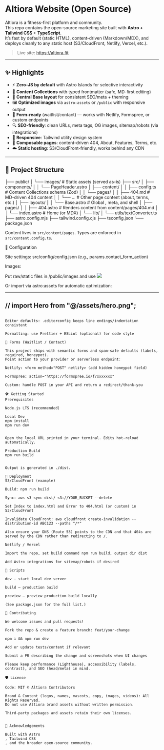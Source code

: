 # Altiora Website (Open Source)

Altiora is a fitness-first platform and community.  
This repo contains the open-source marketing site built with **Astro + Tailwind CSS + TypeScript**.  
It’s fast by default (static HTML), content-driven (Markdown/MDX), and deploys cleanly to any static host (S3/CloudFront, Netlify, Vercel, etc.).

> Live site: https://altiora.fit

---

## ✨ Highlights

- ⚡ **Zero-JS by default** with Astro Islands for selective interactivity
- 🧱 **Content Collections** with typed frontmatter (safe, MD-first editing)
- 🧭 **Central Base layout** for consistent SEO/meta + theming
- 🖼️ **Optimized images** via `astro:assets` or `/public` with responsive output
- 📨 **Form-ready** (waitlist/contact) — works with Netlify, Formspree, or custom endpoints
- 🔍 **SEO-friendly**: clean URLs, meta tags, OG images, sitemap/robots (via integrations)
- 📱 **Responsive**: Tailwind utility design system
- 🧩 **Composable pages**: content-driven 404, About, Features, Terms, etc.
- ☁️ **Static hosting**: S3/CloudFront-friendly, works behind any CDN

---

## 📁 Project Structure

├── public/
│ └── images/ # Static assets (served as-is)
├── src/
│ ├── components/
│ │ └── PageHeader.astro
│ ├── content/
│ │ ├── config.ts # Content Collections schema (Zod)
│ │ └── pages/
│ │ ├── 404.md # MD-driven 404 content
│ │ └── ... # Other page content (about, terms, etc.)
│ ├── layouts/
│ │ └── Base.astro # Global <head>, meta, and shell
│ ├── pages/
│ │ ├── 404.astro # Renders content from content/pages/404.md
│ │ └── index.astro # Home (or MDX)
│ └── lib/
│ └── utils/textConverter.ts
├── astro.config.mjs
├── tailwind.config.cjs
├── tsconfig.json
└── package.json

Content lives in `src/content/pages`. Types are enforced in `src/content.config.ts`.

🔧 Configuration

Site settings: src/config/config.json (e.g., params.contact_form_action)

Images:

Put raw/static files in /public/images and use <img src="/images/..." />

Or import via astro:assets for automatic optimization:

---
// import Hero from "@/assets/hero.png";
---
<!-- <Image src={Hero} alt="..." /> -->
```

Editor defaults: .editorconfig keeps line endings/indentation consistent

Formatting: use Prettier + ESLint (optional) for code style

📨 Forms (Waitlist / Contact)

This project ships with semantic forms and spam-safe defaults (labels, required, honeypot).
Point action to your provider or serverless endpoint:

Netlify: <form method="POST" netlify> (add hidden honeypot field)

Formspree: action="https://formspree.io/f/xxxxxxx"

Custom: handle POST in your API and return a redirect/thank-you

🛠️ Getting Started
Prerequisites

Node.js LTS (recommended)

Local Dev
npm install
npm run dev


Open the local URL printed in your terminal. Edits hot-reload automatically.

Production Build
npm run build


Output is generated in ./dist.

🚀 Deployment
S3/CloudFront (example)

Build: npm run build

Sync: aws s3 sync dist/ s3://YOUR_BUCKET --delete

Set Index to index.html and Error to 404.html (or custom) in S3/CloudFront

Invalidate CloudFront: aws cloudfront create-invalidation --distribution-id ABC123 --paths "/*"

Also ensure your DNS (Route 53) points to the CDN and that 404s are served by the CDN rather than redirecting to /.

Netlify / Vercel

Import the repo, set build command npm run build, output dir dist

Add Astro integrations for sitemap/robots if desired

🧪 Scripts

dev — start local dev server

build — production build

preview — preview production build locally

(See package.json for the full list.)

🤝 Contributing

We welcome issues and pull requests!

Fork the repo & create a feature branch: feat/your-change

npm i && npm run dev

Add or update tests/content if relevant

Submit a PR describing the change and screenshots when UI changes

Please keep performance (Lighthouse), accessibility (labels, contrast), and SEO (head/meta) in mind.

🛡️ License

Code: MIT © Altiora Contributors

Brand & Content (logos, names, mascots, copy, images, videos): All Rights Reserved.
Do not use Altiora brand assets without written permission.

Third-party packages and assets retain their own licenses.


🙏 Acknowledgements

Built with Astro
, Tailwind CSS
, and the broader open-source community.

